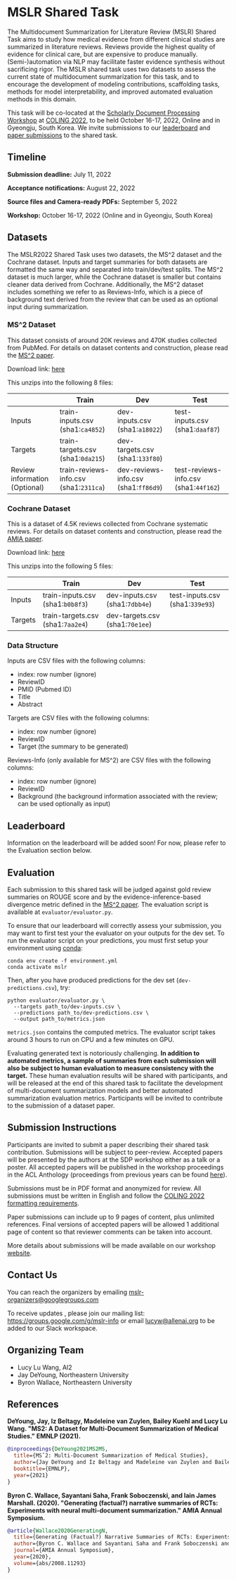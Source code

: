 # MSLR Shared Task

The Multidocument Summarization for Literature Review (MSLR) Shared Task aims to study how medical evidence from different clinical studies are summarized in literature reviews. Reviews provide the highest quality of evidence for clinical care, but are expensive to produce manually. (Semi-)automation via NLP may facilitate faster evidence synthesis without sacrificing rigor. The MSLR shared task uses two datasets to assess the current state of multidocument summarization for this task, and to encourage the development of modeling contributions, scaffolding tasks, methods for model interpretability, and improved automated evaluation methods in this domain.

This task will be co-located at the [Scholarly Document Processing Workshop](https://sdproc.org/2022/) at [COLING 2022](https://coling2022.org/), to be held October 16-17, 2022, Online and in Gyeongju, South Korea. We invite submissions to our [leaderboard](#leaderboard) and [paper submissions](#submission-instructions) to the shared task. 

## Timeline

**Submission deadline:** July 11, 2022

**Acceptance notifications:** August 22, 2022

**Source files and Camera-ready PDFs:** September 5, 2022

**Workshop:** October 16-17, 2022 (Online and in Gyeongju, South Korea)

## Datasets

The MSLR2022 Shared Task uses two datasets, the MS^2 dataset and the Cochrane dataset. Inputs and target summaries for both datasets are formatted the same way and separated into train/dev/test splits. The MS^2 dataset is much larger, while the Cochrane dataset is smaller but contains cleaner data derived from Cochrane. Additionally, the MS^2 dataset includes something we refer to as Reviews-Info, which is a piece of background text derived from the review that can be used as an optional input during summarization. 

### MS^2 Dataset

This dataset consists of around 20K reviews and 470K studies collected from PubMed. For details on dataset contents and construction, please read the [MS^2 paper](https://arxiv.org/pdf/2104.06486.pdf).

Download link: [here](https://ai2-s2-mslr.s3.us-west-2.amazonaws.com/ms2_data/mslr-ms2-data.zip)

This unzips into the following 8 files:

|             | Train       | Dev         | Test        |
| ----------- | ----------- | ----------- | ----------- |
| Inputs      | train-inputs.csv (sha1:`ca4852`)       | dev-inputs.csv (sha1:`a18022`)   | test-inputs.csv (sha1:`daaf87`)    |
| Targets     | train-targets.csv (sha1:`0da215`)      | dev-targets.csv (sha1:`133f80`)  |                       |
| Review information (Optional) | train-reviews-info.csv (sha1:`2311ca`) | dev-reviews-info.csv (sha1:`ff86d9`) | test-reviews-info.csv (sha1:`44f162`) |

### Cochrane Dataset

This is a dataset of 4.5K reviews collected from Cochrane systematic reviews. For details on dataset contents and construction, please read the [AMIA paper](https://arxiv.org/pdf/2008.11293.pdf).

Download link: [here](https://ai2-s2-mslr.s3.us-west-2.amazonaws.com/cochrane_data/mslr-cochrane-data.zip)

This unzips into the following 5 files:

|             | Train       | Dev         | Test        |
| ----------- | ----------- | ----------- | ----------- |
| Inputs      | train-inputs.csv (sha1:`b0b8f3`)       | dev-inputs.csv (sha1:`7dbb4e`)   | test-inputs.csv (sha1:`339e93`)    |
| Targets     | train-targets.csv (sha1:`7aa2e4`)      | dev-targets.csv (sha1:`70e1ee`)  |                       |

### Data Structure

Inputs are CSV files with the following columns:
* index: row number (ignore)
* ReviewID
* PMID (Pubmed ID)
* Title
* Abstract

Targets are CSV files with the following columns:
* index: row number (ignore)
* ReviewID
* Target (the summary to be generated)

Reviews-Info (only available for MS^2) are CSV files with the following columns:
* index: row number (ignore)
* ReviewID
* Background (the background information associated with the review; can be used optionally as input)

## Leaderboard

Information on the leaderboard will be added soon! For now, please refer to the Evaluation section below.

## Evaluation

Each submission to this shared task will be judged against gold review summaries on ROUGE score and by the evidence-inference-based divergence metric defined in the [MS^2 paper](https://arxiv.org/pdf/2104.06486.pdf). The evaluation script is available at `evaluator/evaluator.py`. 

To ensure that our leaderboard will correctly assess your submission, you may want to first test your the evaluator on your outputs for the dev set. To run the evaluator script on your predictions, you must first setup your environment using [conda](https://docs.conda.io/en/latest/miniconda.html#latest-miniconda-installer-links):

```
conda env create -f environment.yml
conda activate mslr
```

Then, after you have produced predictions for the dev set (`dev-predictions.csv`), try:

```
python evaluator/evaluator.py \
  --targets path_to/dev-inputs.csv \
  --predictions path_to/dev-predictions.csv \
  --output path_to/metrics.json
```

`metrics.json` contains the computed metrics. The evaluator script takes around 3 hours to run on CPU and a few minutes on GPU.

Evaluating generated text is notoriously challenging. **In addition to automated metrics, a sample of summaries from each submission will also be subject to human evaluation to measure consistency with the target.** These human evaluation results will be shared with participants, and will be released at the end of this shared task to facilitate the development of multi-document summarization models and better automated summarization evaluation metrics. Participants will be invited to contribute to the submission of a dataset paper.

## Submission Instructions

Participants are invited to submit a paper describing their shared task contribution. Submissions will be subject to peer-review. Accepted papers will be presented by the authors at the SDP workshop either as a talk or a poster. All accepted papers will be published in the workshop proceedings in the ACL Anthology (proceedings from previous years can be found [here](https://aclanthology.org/venues/sdp/)).

Submissions must be in PDF format and anonymized for review. All submissions must be written in English and follow the [COLING 2022 formatting requirements](https://coling2022.org/Cpapers).

Paper submissions can include up to 9 pages of content, plus unlimited references. Final versions of accepted papers will be allowed 1 additional page of content so that reviewer comments can be taken into account.

More details about submissions will be made available on our workshop [website](http://www.sdproc.org/). 

## Contact Us

You can reach the organizers by emailing mslr-organizers@googlegroups.com 

To receive updates , please join our mailing list:   https://groups.google.com/g/mslr-info or email lucyw@allenai.org to be added to our Slack workspace.

## Organizing Team

* Lucy Lu Wang, AI2
* Jay DeYoung, Northeastern University
* Byron Wallace, Northeastern University

## References

**DeYoung, Jay, Iz Beltagy, Madeleine van Zuylen, Bailey Kuehl and Lucy Lu Wang. "MS2: A Dataset for Multi-Document Summarization of Medical Studies." EMNLP (2021).**

```bibtex
@inproceedings{DeYoung2021MS2MS,
  title={MSˆ2: Multi-Document Summarization of Medical Studies},
  author={Jay DeYoung and Iz Beltagy and Madeleine van Zuylen and Bailey Kuehl and Lucy Lu Wang},
  booktitle={EMNLP},
  year={2021}
}
```

**Byron C. Wallace, Sayantani Saha, Frank Soboczenski, and Iain James Marshall. (2020). "Generating (factual?) narrative summaries of RCTs: Experiments with neural multi-document summarization." AMIA Annual Symposium.**

```bibtex
@article{Wallace2020GeneratingN,
  title={Generating (Factual?) Narrative Summaries of RCTs: Experiments with Neural Multi-Document Summarization},
  author={Byron C. Wallace and Sayantani Saha and Frank Soboczenski and Iain James Marshall},
  journal={AMIA Annual Symposium},
  year={2020},
  volume={abs/2008.11293}
}
```

